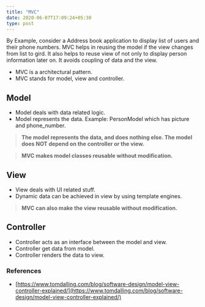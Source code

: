 ```yaml
---
title: "MVC"
date: 2020-06-07T17:09:24+05:30
type: post
---
```


By Example, consider a Address book application to display list of users and their phone numbers. MVC helps in reusing the model if the view changes from list to gird. It also helps to reuse view of not only to display person information later on. It avoids coupling of data and the view.

* MVC is a architectural pattern.
* MVC stands for model, view and controller.

## Model

* Model deals with data related logic.
* Model represents the data. Example: PersonModel which has picture and phone_number.

>**The model represents the data, and does nothing else. The model does NOT depend on the controller or the view.**

>**MVC makes model classes reusable without modification.**

## View

* View deals with UI related stuff.
* Dynamic data can be achieved in view by using template engines.

>**MVC can also make the view reusable without modification.**

## Controller

* Controller acts as an interface between the model and view.
* Controller get data from model.
* Controller renders the data to view.

### References

* [https://www.tomdalling.com/blog/software-design/model-view-controller-explained/](https://www.tomdalling.com/blog/software-design/model-view-controller-explained/)